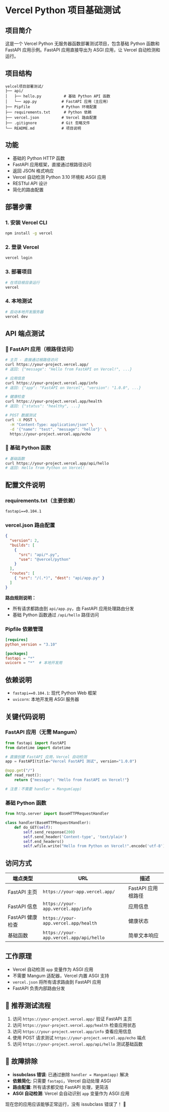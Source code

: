 # Vercel Python 项目基础测试

## 项目简介
这是一个 Vercel Python 无服务器函数部署测试项目，包含基础 Python 函数和 FastAPI 应用示例。FastAPI 应用直接导出为 ASGI 应用，让 Vercel 自动检测和运行。

## 项目结构
```
velcel项目部署测试/
├── api/
│   ├── hello.py          # 基础 Python API 函数
│   └── app.py           # FastAPI 应用（主应用）
├── Pipfile              # Python 环境配置
├── requirements.txt      # Python 依赖
├── vercel.json          # Vercel 路由配置
├── .gitignore           # Git 忽略文件
└── README.md            # 项目说明
```

## 功能
- 基础的 Python HTTP 函数
- FastAPI 应用框架，直接通过根路径访问
- 返回 JSON 格式响应  
- Vercel 自动检测 Python 3.10 环境和 ASGI 应用
- RESTful API 设计
- 简化的路由配置

## 部署步骤

### 1. 安装 Vercel CLI
```bash
npm install -g vercel
```

### 2. 登录 Vercel
```bash
vercel login
```

### 3. 部署项目
```bash
# 在项目根目录运行
vercel
```

### 4. 本地测试
```bash
# 启动本地开发服务器
vercel dev
```

## API 端点测试

### 🌟 FastAPI 应用（根路径访问）
```bash
# 主页 - 直接通过根路径访问
curl https://your-project.vercel.app/
# 返回: {"message": "Hello from FastAPI on Vercel!", ...}

# 应用信息
curl https://your-project.vercel.app/info
# 返回: {"app": "FastAPI on Vercel", "version": "1.0.0", ...}

# 健康检查
curl https://your-project.vercel.app/health
# 返回: {"status": "healthy", ...}

# POST 数据测试
curl -X POST \
  -H "Content-Type: application/json" \
  -d '{"name": "test", "message": "hello"}' \
  https://your-project.vercel.app/echo
```

### 📡 基础 Python 函数
```bash
# 基础函数
curl https://your-project.vercel.app/api/hello
# 返回: Hello from Python on Vercel!
```

## 配置文件说明

### requirements.txt（主要依赖）
```txt
fastapi==0.104.1
```

### vercel.json 路由配置
```json
{
  "version": 2,
  "builds": [
    {
      "src": "api/*.py",
      "use": "@vercel/python"
    }
  ],
  "routes": [
    { "src": "/(.*)", "dest": "api/app.py" }
  ]
}
```

**路由规则说明：**
- 所有请求都路由到 `api/app.py`，由 FastAPI 应用处理路由分发
- 基础 Python 函数通过 `/api/hello` 路径访问

### Pipfile 依赖管理
```toml
[requires]
python_version = "3.10"

[packages]
fastapi = "*"
uvicorn = "*"  # 本地开发用
```

## 依赖说明
- `fastapi==0.104.1`: 现代 Python Web 框架
- `uvicorn`: 本地开发用 ASGI 服务器

## 关键代码说明

### FastAPI 应用（无需 Mangum）
```python
from fastapi import FastAPI
from datetime import datetime

# 直接创建 FastAPI 应用，Vercel 自动检测
app = FastAPI(title="Vercel FastAPI 测试", version="1.0.0")

@app.get("/")
def read_root():
    return {"message": "Hello from FastAPI on Vercel!"}

# 注意：不需要 handler = Mangum(app)
```

### 基础 Python 函数
```python
from http.server import BaseHTTPRequestHandler

class handler(BaseHTTPRequestHandler):
    def do_GET(self):
        self.send_response(200)
        self.send_header('Content-type', 'text/plain')
        self.end_headers()
        self.wfile.write("Hello from Python on Vercel!".encode('utf-8'))
```

## 访问方式

| 端点类型 | URL | 描述 |
|---------|-----|-----|
| FastAPI 主页 | `https://your-app.vercel.app/` | FastAPI 应用根路径 |
| FastAPI 信息 | `https://your-app.vercel.app/info` | 应用信息 |
| FastAPI 健康检查 | `https://your-app.vercel.app/health` | 健康状态 |
| 基础函数 | `https://your-app.vercel.app/api/hello` | 简单文本响应 |

## 工作原理
- Vercel 自动检测 `app` 变量作为 ASGI 应用
- 不需要 Mangum 适配器，Vercel 内置 ASGI 支持
- `vercel.json` 将所有请求路由到 FastAPI 应用
- FastAPI 负责内部路由分发

## 🎯 推荐测试流程
1. 访问 `https://your-project.vercel.app/` 验证 FastAPI 主页
2. 访问 `https://your-project.vercel.app/health` 检查应用状态
3. 访问 `https://your-project.vercel.app/info` 查看应用信息
4. 使用 POST 请求测试 `https://your-project.vercel.app/echo` 端点
5. 访问 `https://your-project.vercel.app/api/hello` 测试基础函数

## 🐛 故障排除
- **issubclass 错误**: 已通过删除 `handler = Mangum(app)` 解决
- **依赖简化**: 只需要 `fastapi`，Vercel 自动处理 ASGI
- **路由配置**: 所有请求都交给 FastAPI 处理，更简洁
- **ASGI 自动检测**: Vercel 会自动识别 `app` 变量作为 ASGI 应用

现在您的应用应该能够正常运行，没有 issubclass 错误了！ 🚀 